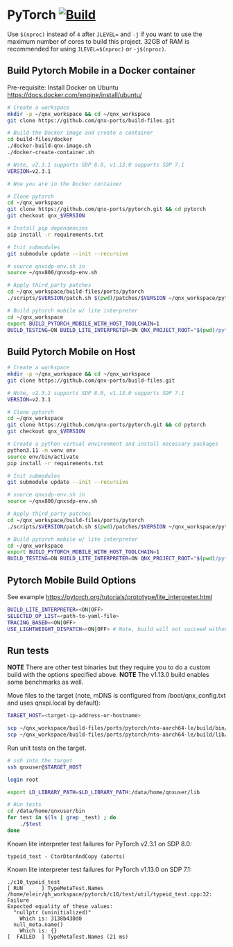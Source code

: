 # PyTorch [![Build](https://github.com/qnx-ports/build-files/actions/workflows/pytorch.yml/badge.svg)](https://github.com/qnx-ports/build-files/actions/workflows/pytorch.yml)

Use `$(nproc)` instead of `4` after `JLEVEL=` and `-j` if you want to use the maximum number of cores to build this project.
32GB of RAM is recommended for using `JLEVEL=$(nproc)` or `-j$(nproc)`.

## Build Pytorch Mobile in a Docker container

Pre-requisite: Install Docker on Ubuntu https://docs.docker.com/engine/install/ubuntu/
```bash
# Create a workspace
mkdir -p ~/qnx_workspace && cd ~/qnx_workspace
git clone https://github.com/qnx-ports/build-files.git

# Build the Docker image and create a container
cd build-files/docker
./docker-build-qnx-image.sh
./docker-create-container.sh

# Note, v2.3.1 supports SDP 8.0, v1.13.0 supports SDP 7.1
VERSION=v2.3.1

# Now you are in the Docker container

# Clone pytorch
cd ~/qnx_workspace
git clone https://github.com/qnx-ports/pytorch.git && cd pytorch
git checkout qnx_$VERSION

# Install pip dependencies
pip install -r requirements.txt

# Init submodules
git submodule update --init --recursive

# source qnxsdp-env.sh in
source ~/qnx800/qnxsdp-env.sh

# Apply third_party patches
cd ~/qnx_workspace/build-files/ports/pytorch
./scripts/$VERSION/patch.sh $(pwd)/patches/$VERSION ~/qnx_workspace/pytorch

# Build pytorch mobile w/ lite interpreter
cd ~/qnx_workspace
export BUILD_PYTORCH_MOBILE_WITH_HOST_TOOLCHAIN=1
BUILD_TESTING=ON BUILD_LITE_INTERPRETER=ON QNX_PROJECT_ROOT="$(pwd)/pytorch" make -C build-files/ports/pytorch  install JLEVEL=4
```

## Build Pytorch Mobile on Host

```bash
# Create a workspace
mkdir -p ~/qnx_workspace && cd ~/qnx_workspace
git clone https://github.com/qnx-ports/build-files.git

# Note, v2.3.1 supports SDP 8.0, v1.13.0 supports SDP 7.1
VERSION=v2.3.1

# Clone pytorch
cd ~/qnx_workspace
git clone https://github.com/qnx-ports/pytorch.git && cd pytorch
git checkout qnx_$VERSION

# Create a python virtual environment and install necessary packages
python3.11 -m venv env
source env/bin/activate
pip install -r requirements.txt

# Init submodules
git submodule update --init --recursive

# source qnxsdp-env.sh in
source ~/qnx800/qnxsdp-env.sh

# Apply third_party patches
cd ~/qnx_workspace/build-files/ports/pytorch
./scripts/$VERSION/patch.sh $(pwd)/patches/$VERSION ~/qnx_workspace/pytorch

# Build pytorch mobile w/ lite interpreter
cd ~/qnx_workspace
export BUILD_PYTORCH_MOBILE_WITH_HOST_TOOLCHAIN=1
BUILD_TESTING=ON BUILD_LITE_INTERPRETER=ON QNX_PROJECT_ROOT="$(pwd)/pytorch" make -C build-files/ports/pytorch  install JLEVEL=4
```

## Pytorch Mobile Build Options
See example https://pytorch.org/tutorials/prototype/lite_interpreter.html
```bash
BUILD_LITE_INTERPRETER=<ON|OFF>
SELECTED_OP_LIST=<path-to-yaml-file>
TRACING_BASED=<ON|OFF>
USE_LIGHTWEIGHT_DISPATCH=<ON|OFF> # Note, build will not succeed without setting SELECTED_OP_LIST.
```

## Run tests

**NOTE** There are other test binaries but they require you to do a custom build with the options specified above.
**NOTE** The v1.13.0 build enables some benchmarks as well.

Move files to the target (note, mDNS is configured from /boot/qnx_config.txt and
uses qnxpi.local by default):
```bash
TARGET_HOST=<target-ip-address-or-hostname>

scp ~/qnx_workspace/build-files/ports/pytorch/nto-aarch64-le/build/bin/*_test qnxuser@$TARGET_HOST:/data/home/qnxuser/bin
scp ~/qnx_workspace/build-files/ports/pytorch/nto-aarch64-le/build/lib/*.so* qnxuser@$TARGET_HOST:/data/home/qnxuser/lib
```

Run unit tests on the target.

```bash
# ssh into the target
ssh qnxuser@$TARGET_HOST

login root

export LD_LIBRARY_PATH=$LD_LIBRARY_PATH:/data/home/qnxuser/lib

# Run tests
cd /data/home/qnxuser/bin
for test in $(ls | grep _test) ; do
    ./$test
done
```

Known lite interpreter test failures for PyTorch v2.3.1 on SDP 8.0:
```
typeid_test - CtorDtorAndCopy (aborts)
```

Known lite interpreter test failures for PyTorch v1.13.0 on SDP 7.1:
```
./c10_typeid_test
[ RUN      ] TypeMetaTest.Names
/home/eleir/gh_workspace/pytorch/c10/test/util/typeid_test.cpp:32: Failure
Expected equality of these values:
  "nullptr (uninitialized)"
    Which is: 3138b430d0
  null_meta.name()
    Which is: {}
[  FAILED  ] TypeMetaTest.Names (21 ms)
```
